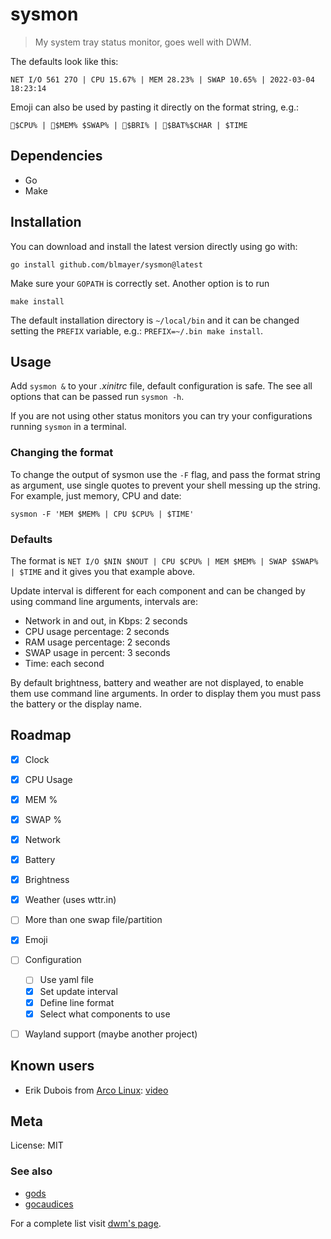 # sysmon

> My system tray status monitor, goes well with DWM.

The defaults look like this:

`NET I/O 561 27O | CPU 15.67% | MEM 28.23% | SWAP 10.65% | 2022-03-04 18:23:14`

Emoji can also be used by pasting it directly on the format string, e.g.:

`$CPU% | $MEM% $SWAP% | $BRI% | $BAT%$CHAR | $TIME`


## Dependencies

- Go
- Make


## Installation

You can download and install the latest version directly using go with:

```
go install github.com/blmayer/sysmon@latest
```

Make sure your `GOPATH` is correctly set. Another option is to run

```
make install
```

The default installation directory is `~/local/bin` and it can be changed
setting the `PREFIX` variable, e.g.: `PREFIX=~/.bin make install`.


## Usage

Add `sysmon &` to your *.xinitrc* file, default configuration
is safe. The see all options that can be passed run `sysmon -h`.

If you are not using other status monitors you can try your configurations
running `sysmon` in a terminal.


### Changing the format

To change the output of sysmon use the `-F` flag, and pass the format string
as argument, use single quotes to prevent your shell messing up the string.
For example, just memory, CPU and date:

`sysmon -F 'MEM $MEM% | CPU $CPU% | $TIME'`


### Defaults

The format is `NET I/O $NIN $NOUT | CPU $CPU% | MEM $MEM% | SWAP $SWAP% | $TIME`
and it gives you that example above.

Update interval is different for each component and can be changed by using
command line arguments, intervals are:

- Network in and out, in Kbps: 2 seconds
- CPU usage percentage: 2 seconds
- RAM usage percentage: 2 seconds
- SWAP usage in percent: 3 seconds
- Time: each second

By default brightness, battery and weather are not displayed, to enable them
use command line arguments. In order to display them you must pass the battery
or the display name.


## Roadmap

- [x] Clock
- [x] CPU Usage
- [x] MEM %
- [x] SWAP %
- [x] Network
- [x] Battery
- [x] Brightness
- [x] Weather (uses wttr.in)
- [ ] More than one swap file/partition
- [x] Emoji
- [ ] Configuration
  - [ ] Use yaml file
  - [X] Set update interval
  - [X] Define line format
  - [X] Select what components to use
- [ ] Wayland support (maybe another project)


## Known users

- Erik Dubois from [Arco Linux](https://arcolinux.info): [video](https://youtu.be/8SeCAXymXgw)


## Meta

License: MIT


### See also

- [gods](https://github.com/schachmat/gods)
- [gocaudices](https://github.com/lordrusk/gocaudices)

For a complete list visit [dwm's page](https://dwm.suckless.org/status_monitor/).
